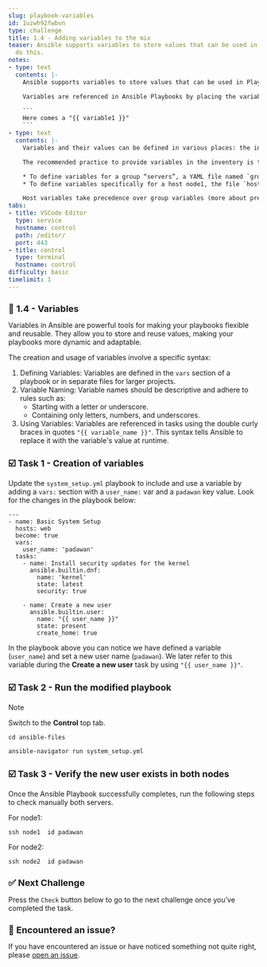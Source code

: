 ```yaml
---
slug: playbook-variables
id: 1uzwh92fwbvn
type: challenge
title: 1.4 - Adding variables to the mix
teaser: Ansible supports variables to store values that can be used in Playbooks.  Let's
  do this.
notes:
- type: text
  contents: |-
    Ansible supports variables to store values that can be used in Playbooks. Variables can be defined in a variety of places and have a clear precedence. Ansible substitutes the variable with its value when a task is executed.

    Variables are referenced in Ansible Playbooks by placing the variable name in double curly braces:

    ```
    Here comes a "{{ variable1 }}"
    ```
- type: text
  contents: |-
    Variables and their values can be defined in various places: the inventory, additional files, on the command line, etc.

    The recommended practice to provide variables in the inventory is to define them in files located in two directories named `host_vars` and `group_vars`:

    * To define variables for a group “servers”, a YAML file named `group_vars/servers.yml` with the variable definitions is created.
    * To define variables specifically for a host node1, the file `host_vars/node1.yml` with the variable definitions is created.

    Host variables take precedence over group variables (more about precedence can be found in the [docs](https://docs.ansible.com/ansible/latest/user_guide/playbooks_variables.html#variable-precedence-where-should-i-put-a-variable)).
tabs:
- title: VSCode Editor
  type: service
  hostname: control
  path: /editor/
  port: 443
- title: control
  type: terminal
  hostname: control
difficulty: basic
timelimit: 1
---
```

👋 1.4 - Variables
===

Variables in Ansible are powerful tools for making your playbooks flexible and reusable. They allow you to store and reuse values, making your playbooks more dynamic and adaptable.

The creation and usage of variables involve a specific syntax:

1.  Defining Variables: Variables are defined in the `vars` section of a playbook or in separate files for larger projects.
2. Variable Naming: Variable names should be descriptive and adhere to rules such as:
    * Starting with a letter or underscore.
    * Containing only letters, numbers, and underscores.
3. Using Variables: Variables are referenced in tasks using the double curly braces in quotes `"{{ variable_name }}"`. This syntax tells Ansible to replace it with the variable's value at runtime.

☑️ Task 1 - Creation of variables
===

Update the `system_setup.yml` playbook to include and use a variable by adding a `vars:` section with a `user_name:` var and a `padawan` key value.
Look for the changes in the playbook below:

```
---
- name: Basic System Setup
  hosts: web
  become: true
  vars:
    user_name: 'padawan'
  tasks:
    - name: Install security updates for the kernel
      ansible.builtin.dnf:
        name: 'kernel'
        state: latest
        security: true

    - name: Create a new user
      ansible.builtin.user:
        name: "{{ user_name }}"
        state: present
        create_home: true
```

In the playbook above you can notice we have defined a variable (`user_name`) and set a new user name (`padawan`). We later refer to this variable during the **Create a new user** task by using `"{{ user_name }}"`.

☑️ Task 2 - Run the  modified playbook
===

> [!NOTE]
> Switch to the **Control** top tab.

```
cd ansible-files
```
```
ansible-navigator run system_setup.yml
```

☑️ Task 3 - Verify the new user exists in both nodes
===

Once the Ansible Playbook successfully completes, run the following steps to check manually both servers.

For node1:
```
ssh node1  id padawan
```

For node2:
```
ssh node2  id padawan
```


✅ Next Challenge
===
Press the `Check` button below to go to the next challenge once you’ve completed the task.

🐛 Encountered an issue?
====

If you have encountered an issue or have noticed something not quite right, please [open an issue](https://github.com/ansible/instruqt/issues/new?labels=writing-first-playbook&title=Issue+with+Writing+First+Playbook+slug+ID:+playbook-variables&assignees=rlopez133).

<style type="text/css" rel="stylesheet">
  .lightbox {
    display: none;
    position: fixed;
    justify-content: center;
    align-items: center;
    z-index: 999;
    top: 0;
    left: 0;
    right: 0;
    bottom: 0;
    padding: 1rem;
    background: rgba(0, 0, 0, 0.8);
    margin-left: auto;
    margin-right: auto;
    margin-top: auto;
    margin-bottom: auto;
  }
  .lightbox:target {
    display: flex;
  }
  .lightbox img {
    /* max-height: 100% */
    max-width: 60%;
    max-height: 60%;
  }
  img {
    display: block;
    margin-left: auto;
    margin-right: auto;
  }
  h1 {
    font-size: 18px;
  }
    h2 {
    font-size: 16px;
    font-weight: 600
  }
    h3 {
    font-size: 14px;
    font-weight: 600
  }
  p span {
    font-size: 14px;
  }
  ul li span {
    font-size: 14px
  }
</style>
